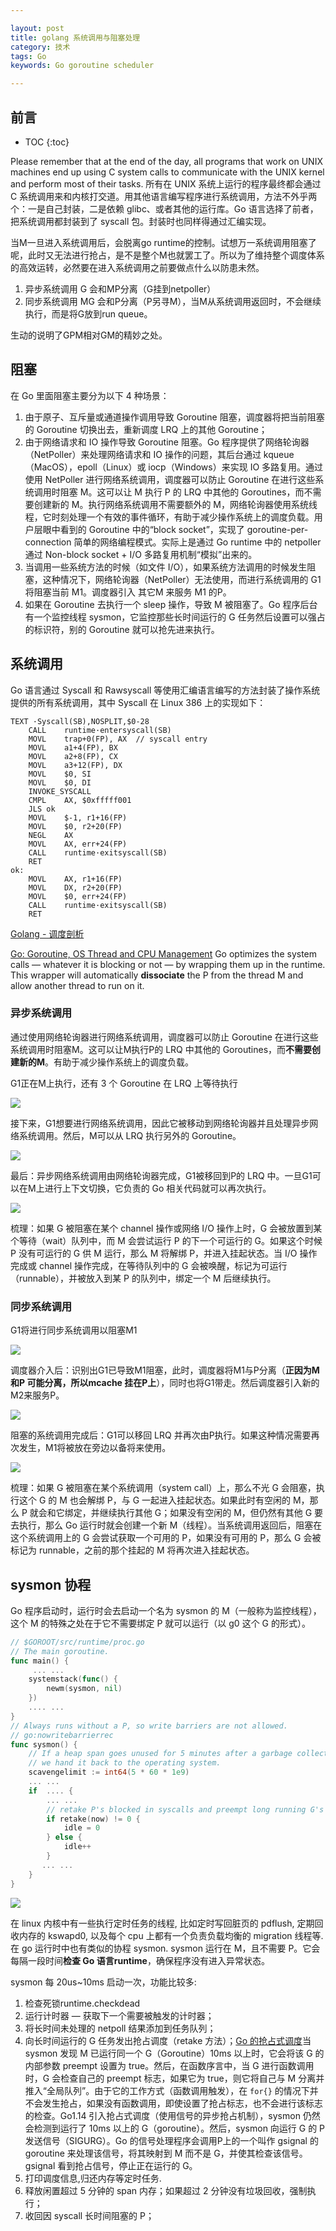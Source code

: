 ```yaml
---

layout: post
title: golang 系统调用与阻塞处理
category: 技术
tags: Go
keywords: Go goroutine scheduler

---
```


## 前言

* TOC
{:toc}

Please remember that at the end of the day, all programs that work on UNIX machines end up using C system calls to communicate with the UNIX kernel and perform most of their tasks. 所有在 UNIX 系统上运行的程序最终都会通过 C 系统调用来和内核打交道。用其他语言编写程序进行系统调用，方法不外乎两个：一是自己封装，二是依赖 glibc、或者其他的运行库。Go 语言选择了前者，把系统调用都封装到了 syscall 包。封装时也同样得通过汇编实现。

当M一旦进入系统调用后，会脱离go runtime的控制。试想万一系统调用阻塞了呢，此时又无法进行抢占，是不是整个M也就罢工了。所以为了维持整个调度体系的高效运转，必然要在进入系统调用之前要做点什么以防患未然。
1. 异步系统调用 G 会和MP分离（G挂到netpoller）
2. 同步系统调用 MG 会和P分离（P另寻M），当M从系统调用返回时，不会继续执行，而是将G放到run queue。

生动的说明了GPM相对GM的精妙之处。

## 阻塞

在 Go 里面阻塞主要分为以下 4 种场景：
1. 由于原子、互斥量或通道操作调用导致  Goroutine  阻塞，调度器将把当前阻塞的 Goroutine 切换出去，重新调度 LRQ 上的其他 Goroutine；
2. 由于网络请求和 IO 操作导致  Goroutine  阻塞。Go 程序提供了网络轮询器（NetPoller）来处理网络请求和 IO 操作的问题，其后台通过 kqueue（MacOS），epoll（Linux）或  iocp（Windows）来实现 IO 多路复用。通过使用 NetPoller 进行网络系统调用，调度器可以防止  Goroutine  在进行这些系统调用时阻塞 M。这可以让 M 执行 P 的  LRQ  中其他的  Goroutines，而不需要创建新的 M。执行网络系统调用不需要额外的 M，网络轮询器使用系统线程，它时刻处理一个有效的事件循环，有助于减少操作系统上的调度负载。用户层眼中看到的 Goroutine 中的“block socket”，实现了 goroutine-per-connection 简单的网络编程模式。实际上是通过 Go runtime 中的 netpoller 通过 Non-block socket + I/O 多路复用机制“模拟”出来的。
3. 当调用一些系统方法的时候（如文件 I/O），如果系统方法调用的时候发生阻塞，这种情况下，网络轮询器（NetPoller）无法使用，而进行系统调用的  G1  将阻塞当前 M1。调度器引入 其它M 来服务 M1 的P。
4. 如果在 Goroutine 去执行一个 sleep 操作，导致 M 被阻塞了。Go 程序后台有一个监控线程 sysmon，它监控那些长时间运行的 G 任务然后设置可以强占的标识符，别的 Goroutine 就可以抢先进来执行。

## 系统调用

Go 语言通过 Syscall 和 Rawsyscall 等使用汇编语言编写的方法封装了操作系统提供的所有系统调用，其中 Syscall 在 Linux 386 上的实现如下：

```
TEXT ·Syscall(SB),NOSPLIT,$0-28
    CALL	runtime·entersyscall(SB)
    MOVL	trap+0(FP), AX	// syscall entry
    MOVL	a1+4(FP), BX
    MOVL	a2+8(FP), CX
    MOVL	a3+12(FP), DX
    MOVL	$0, SI
    MOVL	$0, DI
    INVOKE_SYSCALL
    CMPL	AX, $0xfffff001
    JLS	ok
    MOVL	$-1, r1+16(FP)
    MOVL	$0, r2+20(FP)
    NEGL	AX
    MOVL	AX, err+24(FP)
    CALL	runtime·exitsyscall(SB)
    RET
ok:
    MOVL	AX, r1+16(FP)
    MOVL	DX, r2+20(FP)
    MOVL	$0, err+24(FP)
    CALL	runtime·exitsyscall(SB)
    RET
```

[Golang - 调度剖析](https://segmentfault.com/a/1190000016611742)

[Go: Goroutine, OS Thread and CPU Management](https://medium.com/a-journey-with-go/go-goroutine-os-thread-and-cpu-management-2f5a5eaf518a) Go optimizes the system calls — whatever it is blocking or not — by wrapping them up in the runtime. This wrapper will automatically **dissociate** the P from the thread M and allow another thread to run on it.

### 异步系统调用

通过使用网络轮询器进行网络系统调用，调度器可以防止 Goroutine 在进行这些系统调用时阻塞M。这可以让M执行P的 LRQ 中其他的 Goroutines，而**不需要创建新的M**。有助于减少操作系统上的调度负载。

G1正在M上执行，还有 3 个 Goroutine 在 LRQ 上等待执行

![](/public/upload/go/go_scheduler_async_systemcall_1.png)

接下来，G1想要进行网络系统调用，因此它被移动到网络轮询器并且处理异步网络系统调用。然后，M可以从 LRQ 执行另外的 Goroutine。

![](/public/upload/go/go_scheduler_async_systemcall_2.png)

最后：异步网络系统调用由网络轮询器完成，G1被移回到P的 LRQ 中。一旦G1可以在M上进行上下文切换，它负责的 Go 相关代码就可以再次执行。

![](/public/upload/go/go_scheduler_async_systemcall_3.png)

梳理：如果 G 被阻塞在某个 channel 操作或网络 I/O 操作上时，G 会被放置到某个等待（wait）队列中，而 M 会尝试运行 P 的下一个可运行的 G。如果这个时候 P 没有可运行的 G 供 M 运行，那么 M 将解绑 P，并进入挂起状态。当 I/O 操作完成或 channel 操作完成，在等待队列中的 G 会被唤醒，标记为可运行（runnable），并被放入到某 P 的队列中，绑定一个 M 后继续执行。

### 同步系统调用

G1将进行同步系统调用以阻塞M1

![](/public/upload/go/go_scheduler_sync_systemcall_1.png)

调度器介入后：识别出G1已导致M1阻塞，此时，调度器将M1与P分离（**正因为M 和P 可能分离，所以mcache 挂在P上**），同时也将G1带走。然后调度器引入新的M2来服务P。

![](/public/upload/go/go_scheduler_sync_systemcall_2.png)

阻塞的系统调用完成后：G1可以移回 LRQ 并再次由P执行。如果这种情况需要再次发生，M1将被放在旁边以备将来使用。

![](/public/upload/go/go_scheduler_sync_systemcall_3.png)

梳理：如果 G 被阻塞在某个系统调用（system call）上，那么不光 G 会阻塞，执行这个 G 的 M 也会解绑 P，与 G 一起进入挂起状态。如果此时有空闲的 M，那么 P 就会和它绑定，并继续执行其他 G；如果没有空闲的 M，但仍然有其他 G 要去执行，那么 Go 运行时就会创建一个新 M（线程）。当系统调用返回后，阻塞在这个系统调用上的 G 会尝试获取一个可用的 P，如果没有可用的 P，那么 G 会被标记为 runnable，之前的那个挂起的 M 将再次进入挂起状态。

## sysmon 协程

Go 程序启动时，运行时会去启动一个名为 sysmon 的 M（一般称为监控线程），这个 M 的特殊之处在于它不需要绑定 P 就可以运行（以 g0 这个 G 的形式）。

```go
// $GOROOT/src/runtime/proc.go
// The main goroutine.
func main() {
     ... ...
    systemstack(func() {
        newm(sysmon, nil)
    })
    .... ...
}
// Always runs without a P, so write barriers are not allowed.
// go:nowritebarrierrec
func sysmon() {
    // If a heap span goes unused for 5 minutes after a garbage collection,
    // we hand it back to the operating system.
    scavengelimit := int64(5 * 60 * 1e9)
    ... ...
    if  .... {
        ... ...
        // retake P's blocked in syscalls and preempt long running G's
        if retake(now) != 0 {
            idle = 0
        } else {
            idle++
        }
       ... ...
    }
}
```

![](/public/upload/go/go_scheduler_sysmon.jpg)

在 linux 内核中有一些执行定时任务的线程, 比如定时写回脏页的 pdflush, 定期回收内存的 kswapd0, 以及每个 cpu 上都有一个负责负载均衡的 migration 线程等.在 go 运行时中也有类似的协程 sysmon. sysmon 运行在 M，且不需要 P。它会每隔一段时间**检查 Go 语言runtime**，确保程序没有进入异常状态。

sysmon 每 20us~10ms 启动一次，功能比较多: 

1. 检查死锁runtime.checkdead 
2. 运行计时器 — 获取下一个需要被触发的计时器；
3. 将长时间未处理的 netpoll 结果添加到任务队列；
4. 向长时间运行的 G 任务发出抢占调度（retake 方法）；[Go 的抢占式调度](https://mp.weixin.qq.com/s/d7FdGBc0S0V3S4aRL4EByA)当 sysmon 发现 M 已运行同一个 G（Goroutine）10ms 以上时，它会将该 G 的内部参数 preempt 设置为 true。然后，在函数序言中，当 G 进行函数调用时，G 会检查自己的 preempt 标志，如果它为 true，则它将自己与 M 分离并推入“全局队列”。由于它的工作方式（函数调用触发），在 `for{}` 的情况下并不会发生抢占，如果没有函数调用，即使设置了抢占标志，也不会进行该标志的检查。Go1.14 引入抢占式调度（使用信号的异步抢占机制），sysmon 仍然会检测到运行了 10ms 以上的 G（goroutine）。然后，sysmon 向运行 G 的 P 发送信号（SIGURG）。Go 的信号处理程序会调用P上的一个叫作 gsignal 的 goroutine 来处理该信号，将其映射到 M 而不是 G，并使其检查该信号。gsignal 看到抢占信号，停止正在运行的 G。
6. 打印调度信息,归还内存等定时任务.
7. 释放闲置超过 5 分钟的 span 内存；如果超过 2 分钟没有垃圾回收，强制执行；
7. 收回因 syscall 长时间阻塞的 P；



